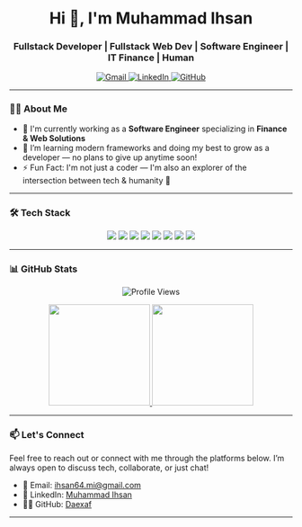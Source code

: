 <h1 align="center">Hi 👋, I'm Muhammad Ihsan</h1>
<h3 align="center">Fullstack Developer | Fullstack Web Dev | Software Engineer | IT Finance | Human</h3>

<p align="center">
  <a href="mailto:ihsan64.mi@gmail.com">
    <img src="https://img.shields.io/badge/-ihsan64.mi@gmail.com-c14438?style=flat&logo=Gmail&logoColor=white" alt="Gmail">
  </a>
  <a href="https://www.linkedin.com/in/muhammad-ihsan-64-mi/">
    <img src="https://img.shields.io/badge/LinkedIn-0077B5?style=for-the-badge&logo=linkedin&logoColor=white" alt="LinkedIn">
  </a>
  <a href="https://github.com/Daexaf">
    <img src="https://img.shields.io/badge/-Daexaf-grey?style=flat&logo=github&logoColor=white" alt="GitHub">
  </a>
</p>

---

### 👨‍💻 About Me

- 💼 I'm currently working as a **Software Engineer** specializing in **Finance & Web Solutions**  
- 🌱 I’m learning modern frameworks and doing my best to grow as a developer — no plans to give up anytime soon!
- ⚡ Fun Fact: I'm not just a coder — I'm also an explorer of the intersection between tech & humanity 🤝  

---

### 🛠 Tech Stack

<div align="center">
  <img src="https://img.shields.io/badge/C%23-239120?style=for-the-badge&logo=c-sharp&logoColor=white" />
  <img src="https://img.shields.io/badge/.NET-512BD4?style=for-the-badge&logo=dotnet&logoColor=white" />
  <img src="https://img.shields.io/badge/JavaScript-F7DF1E?style=for-the-badge&logo=javascript&logoColor=black" />
  <img src="https://img.shields.io/badge/React-20232A?style=for-the-badge&logo=react&logoColor=61DAFB" />
  <img src="https://img.shields.io/badge/SQL-025E8C?style=for-the-badge&logo=postgresql&logoColor=white" />
  <img src="https://img.shields.io/badge/Node.js-339933?style=for-the-badge&logo=nodedotjs&logoColor=white" />
  <img src="https://img.shields.io/badge/Azure-0078D4?style=for-the-badge&logo=microsoftazure&logoColor=white" />
  <img src="https://img.shields.io/badge/Git-F05032?style=for-the-badge&logo=git&logoColor=white" />
</div>

---

### 📊 GitHub Stats

<p align="center">
  <img src="https://komarev.com/ghpvc/?username=Daexaf&style=flat-square" alt="Profile Views" />
</p>

<p align="center">
  <a href="https://github.com/Daexaf">
    <img height="180em" src="https://github-readme-stats-eight-theta.vercel.app/api?username=Daexaf&show_icons=true&theme=algolia&include_all_commits=true&count_private=true"/>
    <img height="180em" src="https://github-readme-stats-eight-theta.vercel.app/api/top-langs/?username=Daexaf&layout=compact&langs_count=8&theme=algolia"/>
  </a>
</p>

---

### 📫 Let's Connect

Feel free to reach out or connect with me through the platforms below. I’m always open to discuss tech, collaborate, or just chat!

- 📧 Email: [ihsan64.mi@gmail.com](mailto:ihsan64.mi@gmail.com)  
- 💼 LinkedIn: [Muhammad Ihsan](https://www.linkedin.com/in/muhammad-ihsan-64-mi/)  
- 🧑‍💻 GitHub: [Daexaf](https://github.com/Daexaf)

---

